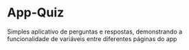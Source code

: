 # App-Quiz

Simples aplicativo de perguntas e respostas, demonstrando a funcionalidade de variáveis entre diferentes páginas do app
